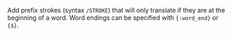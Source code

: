 Add prefix strokes (syntax `/STROKE`) that will only translate if they are at the beginning of a word. Word endings can be specified with `{:word_end}` or `{$}`.
